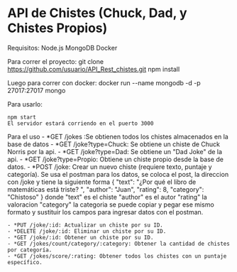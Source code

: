 # API de Chistes (Chuck, Dad, y Chistes Propios)
Requisitos:
    Node.js
    MongoDB 
    Docker 


Para correr el proyecto:
    git clone https://github.com/usuario/API_Rest_chistes.git
    npm install
    
Luego para correr con docker:
    docker run --name mongodb -d -p 27017:27017 mongo

Para usarlo:

    npm start
    El servidor estará corriendo en el puerto 3000

Para el uso
    - *GET /jokes :Se obtienen todos los chistes almacenados en la base de datos
    - *GET /joke?type=Chuck: Se obtiene un chiste de Chuck Norris por la api.
    - *GET /joke?type=Dad: Se obtiene un "Dad Joke" de la api.
    - *GET /joke?type=Propio: Obtiene un chiste propio desde la base de datos.
    - *POST /joke: Crear un nuevo chiste (requiere texto, puntaje y categoría).
        Se usa el postman para los datos, se coloca el post, la direccion con /joke y
        tiene la siguiente forma {
                                "text": "¿Por qué el libro de matemáticas está triste? ",
                                "author": "Juan",
                                "rating": 8,
                                "category": "Chistoso"
                                }
    donde   "text" es el chiste 
            "author" es el autor
            "rating" la valoracion
            "category" la categoria 
    se puede copiar y pegar ese mismo formato y sustituir los campos para ingresar datos con el postman.

    - *PUT /joke/:id: Actualizar un chiste por su ID.
    - *DELETE /joke/:id: Eliminar un chiste por su ID.
    - *GET /joke/:id: Obtener un chiste por su ID.
    - *GET /jokes/count/category/:category: Obtener la cantidad de chistes por categoría.
    - *GET /jokes/score/:rating: Obtener todos los chistes con un puntaje específico.
